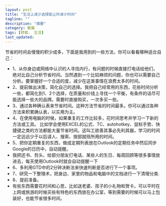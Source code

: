 ```yaml
---
layout: post
title: "生活上减少选择能让你减少时间"
tagline: ""
description: "摘要"
category: 散篇
tags: [转载， 生活]
last_updated: 
---
```

节省的时间会慢慢的积少成多，下面是我用到的一些方法，你可以看看哪种适合自己：

- 1、从你身边或网络中认识的人寻找内行，有问题的时候直接打电话给他们，绝对比自己分析节省时间。当然遇到一个比较麻烦的问题，你也可以需要自己分析。要掌握好一个合适的度，减少在这类事情在浪费太多的时间。
- 2、提前做出决策，简化自己的选择。我把自己经常用的东西，花些时间分析一些，都简化到1、2个选择，在质量和价钱上寻找一个平衡，有条件的话尽可能选择一些大的品牌。需要时直接购买，一次多买一些。
- 3、通过各种确认表来节省时间。这种方法节省的时间最多。你可以通过各种方法来积累确认表，以实用为主。
- 4、在使用电脑的时候，如果重复的工作比较多，花时间思考并学习一下新的方法或工具。
比如学会使用EXCEL的公式、TC、autohotkey、鼠标手势、快捷键之类的方法都能大量节省时间。这叫工欲善其事必先利其器，学习的时间一定远远少于以后请人、搜索、按部就班所用的时间。
- 5、把你定期重复的东西，做成定期列表放在Outlook的定期任务中然后同步Google的日历中，自动提醒。
 - 我把还书、剪头、给部分朋友打电话、某些人的生日、每周回顾等很多事情放进去，每天使用Outlook时就会自动提醒一下
- 6、多利用GTD中的2分钟决断法来快速判断是否进行下一个事项。
- 7、研究一下整理术，把身边、家里的物品和电脑中的文档进行一下清理分类.
- 8、提前准备。
 - 有些东西需要花时间和心思，比如送老婆、孩子的小礼物和贺卡。可以平时在上网或旅游的时候买些有特色的东西放在办公室，等到需要的时候可以马上包装好，也能节省很多时间。
